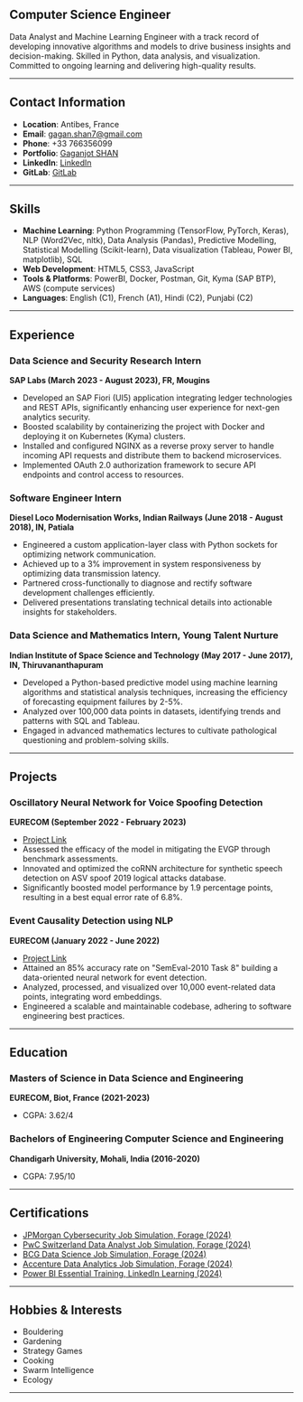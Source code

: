 ## Computer Science Engineer



Data Analyst and Machine Learning Engineer with a track record of developing innovative algorithms and models to drive business insights and decision-making. Skilled in Python, data analysis, and visualization. Committed to ongoing learning and delivering high-quality results.

---

## Contact Information

- **Location**: Antibes, France  
- **Email**: [gagan.shan7@gmail.com](mailto:gagan.shan7@gmail.com)
- **Phone**: +33 766356099
- **Portfolio**: [Gaganjot SHAN](https://gaganjotshan.github.io/Portfolio/#)
- **LinkedIn**: [LinkedIn](https://www.linkedin.com/in/gaganjotshan)
- **GitLab**: [GitLab](https://gitlab.eurecom.fr/)

---

## Skills

- **Machine Learning**: Python Programming (TensorFlow, PyTorch, Keras), NLP (Word2Vec, nltk), Data Analysis (Pandas), Predictive Modelling, Statistical Modelling (Scikit-learn), Data visualization (Tableau, Power BI, matplotlib), SQL
- **Web Development**: HTML5, CSS3, JavaScript
- **Tools & Platforms**: PowerBI, Docker, Postman, Git, Kyma (SAP BTP), AWS (compute services)
- **Languages**: English (C1), French (A1), Hindi (C2), Punjabi (C2)

---

## Experience

### Data Science and Security Research Intern
**SAP Labs (March 2023 - August 2023), FR, Mougins**
- Developed an SAP Fiori (UI5) application integrating ledger technologies and REST APIs, significantly enhancing user experience for next-gen analytics security.
- Boosted scalability by containerizing the project with Docker and deploying it on Kubernetes (Kyma) clusters.
- Installed and configured NGINX as a reverse proxy server to handle incoming API requests and distribute them to backend microservices.
- Implemented OAuth 2.0 authorization framework to secure API endpoints and control access to resources.

### Software Engineer Intern
**Diesel Loco Modernisation Works, Indian Railways (June 2018 - August 2018), IN, Patiala**
- Engineered a custom application-layer class with Python sockets for optimizing network communication.
- Achieved up to a 3% improvement in system responsiveness by optimizing data transmission latency.
- Partnered cross-functionally to diagnose and rectify software development challenges efficiently.
- Delivered presentations translating technical details into actionable insights for stakeholders.

### Data Science and Mathematics Intern, Young Talent Nurture
**Indian Institute of Space Science and Technology (May 2017 - June 2017), IN, Thiruvananthapuram**
- Developed a Python-based predictive model using machine learning algorithms and statistical analysis techniques, increasing the efficiency of forecasting equipment failures by 2-5%.
- Analyzed over 100,000 data points in datasets, identifying trends and patterns with SQL and Tableau.
- Engaged in advanced mathematics lectures to cultivate pathological questioning and problem-solving skills.

---

## Projects

### Oscillatory Neural Network for Voice Spoofing Detection
**EURECOM (September 2022 - February 2023)**
- [Project Link](https://www.canva.com/design/DAFaoooWuuk/DEoVidx7jjQZxpb7F5xkJg/view)
- Assessed the efficacy of the model in mitigating the EVGP through benchmark assessments.
- Innovated and optimized the coRNN architecture for synthetic speech detection on ASV spoof 2019 logical attacks database.
- Significantly boosted model performance by 1.9 percentage points, resulting in a best equal error rate of 6.8%.

### Event Causality Detection using NLP
**EURECOM (January 2022 - June 2022)**
- [Project Link](https://gitlab.eurecom.fr/shan/event_detection)
- Attained an 85% accuracy rate on "SemEval-2010 Task 8" building a data-oriented neural network for event detection.
- Analyzed, processed, and visualized over 10,000 event-related data points, integrating word embeddings.
- Engineered a scalable and maintainable codebase, adhering to software engineering best practices.

---

## Education

### Masters of Science in Data Science and Engineering
**EURECOM, Biot, France (2021-2023)**
- CGPA: 3.62/4

### Bachelors of Engineering Computer Science and Engineering
**Chandigarh University, Mohali, India (2016-2020)**
- CGPA: 7.95/10

---

## Certifications
- [JPMorgan Cybersecurity Job Simulation, Forage (2024)](https://github.com/gaganjotshan/JPMorgan-Cybersecurity/blob/main/Cybersecurity_JPMorganChase_certificate.pdf) 
- [PwC Switzerland Data Analyst Job Simulation, Forage (2024)](https://github.com/gaganjotshan/PwC-PowerBI/blob/main/PwC-Switzerland_certificate.pdf) 
- [BCG Data Science Job Simulation, Forage (2024)](https://github.com/gaganjotshan/BCG-CustomerChurn/blob/main/BCD-Data-Science-Certificate.pdf) 
- [Accenture Data Analytics Job Simulation, Forage (2024)](https://github.com/gaganjotshan/Accenture-Data_Analytics/blob/main/AccentureNorthAmerica-DataAnalyst_certificate.pdf) 
- [Power BI Essential Training, LinkedIn Learning (2024)](https://www.linkedin.com/learning/certificates/2d71a16a7e817888d88719658d47b1ae8d7468f65eefa0f7a564cedc84ed3182) 

---

## Hobbies & Interests

- Bouldering
- Gardening
- Strategy Games
- Cooking
- Swarm Intelligence
- Ecology

---

